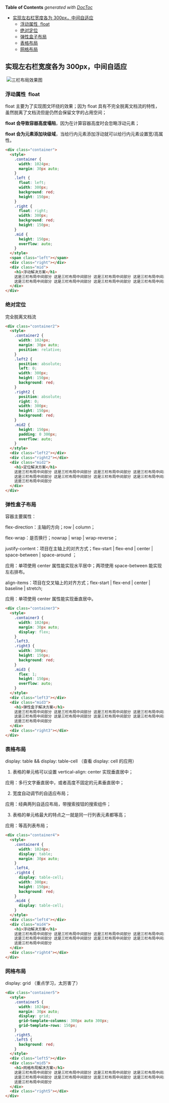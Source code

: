<!-- START doctoc generated TOC please keep comment here to allow auto update -->
<!-- DON'T EDIT THIS SECTION, INSTEAD RE-RUN doctoc TO UPDATE -->

**Table of Contents** _generated with [DocToc](https://github.com/thlorenz/doctoc)_

- [实现左右栏宽度各为 300px，中间自适应](#%E5%AE%9E%E7%8E%B0%E5%B7%A6%E5%8F%B3%E6%A0%8F%E5%AE%BD%E5%BA%A6%E5%90%84%E4%B8%BA-300px%E4%B8%AD%E9%97%B4%E8%87%AA%E9%80%82%E5%BA%94)
  - [浮动属性  float](#%E6%B5%AE%E5%8A%A8%E5%B1%9E%E6%80%A7-%C2%A0float)
  - [绝对定位](#%E7%BB%9D%E5%AF%B9%E5%AE%9A%E4%BD%8D)
  - [弹性盒子布局](#%E5%BC%B9%E6%80%A7%E7%9B%92%E5%AD%90%E5%B8%83%E5%B1%80)
  - [表格布局](#%E8%A1%A8%E6%A0%BC%E5%B8%83%E5%B1%80)
  - [网格布局](#%E7%BD%91%E6%A0%BC%E5%B8%83%E5%B1%80)

<!-- END doctoc generated TOC please keep comment here to allow auto update -->

## 实现左右栏宽度各为 300px，中间自适应

​
![三栏布局效果图](./images/三栏布局效果图.png)

### 浮动属性  float

float 主要为了实现图文环绕的效果；因为 float 具有不完全脱离文档流的特性，虽然脱离了文档流但是仍然会保留文字的占用空间；

**float 会导致容器高度塌陷**，因为在计算容器高度时会忽略浮动元素；

**float 会为元素添加块级域**，当给行内元素添加浮动就可以给行内元素设置宽/高属性。

```html
<div class="container">
  <style>
    .container {
      width: 1024px;
      margin: 30px auto;
    }
    .left {
      float: left;
      width: 300px;
      background: red;
      height: 150px;
    }
    .right {
      float: right;
      width: 300px;
      background: red;
      height: 150px;
    }
    .mid {
      height: 150px;
      overflow: auto;
    }
  </style>
  <span class="left"></span>
  <div class="right"></div>
  <div class="mid">
    <h1>浮动解决方案</h1>
    这是三栏布局中间部分 这是三栏布局中间部分 这是三栏布局中间部分 这是三栏布局中间部分 这是三栏布局中间部分
    这是三栏布局中间部分 这是三栏布局中间部分 这是三栏布局中间部分 这是三栏布局中间部分
  </div>
</div>
```

### 绝对定位

完全脱离文档流

```html
<div class="container2">
  <style>
    .container2 {
      width: 1024px;
      margin: 30px auto;
      position: relative;
    }
    .left2 {
      position: absolute;
      left: 0;
      width: 300px;
      height: 150px;
      background: red;
    }
    .right2 {
      position: absolute;
      right: 0;
      width: 300px;
      height: 150px;
      background: red;
    }
    .mid2 {
      height: 150px;
      padding: 0 300px;
      overflow: auto;
    }
  </style>
  <div class="left2"></div>
  <div class="right2"></div>
  <div class="mid2">
    <h1>定位解决方案</h1>
    这是三栏布局中间部分 这是三栏布局中间部分 这是三栏布局中间部分 这是三栏布局中间部分 这是三栏布局中间部分
    这是三栏布局中间部分 这是三栏布局中间部分 这是三栏布局中间部分 这是三栏布局中间部分 这是三栏布局中间部分
    这是三栏布局中间部分
  </div>
</div>
```

### 弹性盒子布局

容器主要属性：

flex-direction：主轴的方向；row | column；

flex-wrap：是否换行；nowrap | wrap | wrap-reverse；

justify-content：项目在主轴上的对齐方式；flex-start | flex-end | center | space-between | space-around ；

应用：单项使用 center 属性能实现水平居中；两项使用 space-between 能实现左右排布。

align-items：项目在交叉轴上的对齐方式；flex-start | flex-end | center | baseline | stretch;

应用：单项使用 center 属性能实现垂直居中。

```html
<div class="container3">
  <style>
    .container3 {
      width: 1024px;
      margin: 30px auto;
      display: flex;
    }
    .left3,
    .right3 {
      width: 300px;
      height: 150px;
      background: red;
    }
    .mid3 {
      flex: 1;
      height: 150px;
      overflow: auto;
    }
  </style>
  <div class="left3"></div>
  <div class="mid3">
    <h1>弹性盒子解决方案</h1>
    这是三栏布局中间部分 这是三栏布局中间部分 这是三栏布局中间部分 这是三栏布局中间部分 这是三栏布局中间部分
    这是三栏布局中间部分 这是三栏布局中间部分 这是三栏布局中间部分 这是三栏布局中间部分 这是三栏布局中间部分
    这是三栏布局中间部分
  </div>
  <div class="right3"></div>
</div>
```

### 表格布局

display: table && display: table-cell （查看 display: cell 的应用）

1. 表格的单元格可以设置 vertical-align: center 实现垂直居中；

应用：多行文字垂直居中，或者高度不固定的元素垂直居中；

2. 宽度自动调节的自适应布局；

应用：经典两列自适应布局，带搜索按钮的搜索组件；

3. 表格的单元格最大的特点之一就是同一行列表元素都等高；

应用：等高列表布局；

```html
<div class="container4">
  <style>
    .container4 {
      width: 1024px;
      display: table;
      margin: 30px auto;
    }
    .left4,
    .right4 {
      display: table-cell;
      width: 300px;
      height: 150px;
      background: red;
    }
    .mid4 {
      display: table-cell;
    }
  </style>
  <div class="left4"></div>
  <div class="mid4">
    <h1>浮动解决方案</h1>
    这是三栏布局中间部分 这是三栏布局中间部分 这是三栏布局中间部分 这是三栏布局中间部分 这是三栏布局中间部分
    这是三栏布局中间部分 这是三栏布局中间部分 这是三栏布局中间部分 这是三栏布局中间部分 这是三栏布局中间部分
    这是三栏布局中间部分
  </div>
  <div class="right4"></div>
</div>
```

### 网格布局

display: grid （重点学习，太厉害了）

```html
<div class="container5">
  <style>
    .container5 {
      width: 1024px;
      margin: 30px auto;
      display: grid;
      grid-template-columns: 300px auto 300px;
      grid-template-rows: 150px;
    }
    .right5,
    .left5 {
      background: red;
    }
  </style>
  <div class="left5"></div>
  <div class="mid5">
    <h1>网格布局解决方案</h1>
    这是三栏布局中间部分 这是三栏布局中间部分 这是三栏布局中间部分 这是三栏布局中间部分 这是三栏布局中间部分
    这是三栏布局中间部分 这是三栏布局中间部分 这是三栏布局中间部分 这是三栏布局中间部分 这是三栏布局中间部分
    这是三栏布局中间部分
  </div>
  <div class="right5"></div>
</div>
```

​
